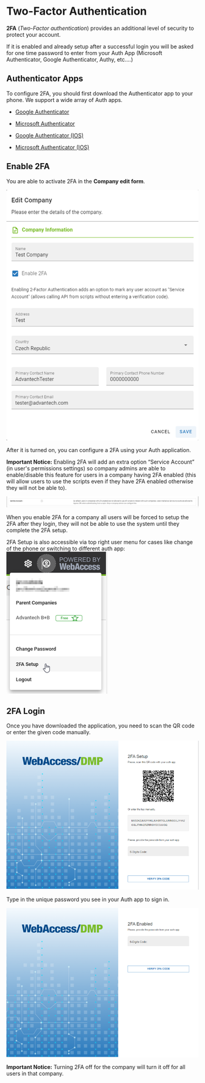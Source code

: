# Two-Factor Authentication

**2FA** (*Two-Factor authentication*) provides an additional level of security to protect your account.

If it is enabled and already setup after a successful login you will be asked for one time password to enter from your Auth App (Microsoft Authenticator, Google Authenticator, Authy, etc.…)

## Authenticator Apps
To configure 2FA, you should first download the Authenticator app to your phone. We support a wide array of Auth apps.

- [Google Authenticator](https://play.google.com/store/apps/details?id=com.google.android.apps.authenticator2&hl=en&gl=US)

- [Microsoft Authenticator](https://play.google.com/store/apps/details?id=com.azure.authenticator&hl=en&gl=US)

- [Google Authenticator (IOS)](https://apps.apple.com/us/app/google-authenticator/id388497605)

- [Microsoft Authenticator (IOS)](https://apps.apple.com/us/app/microsoft-authenticator/id983156458)

## Enable 2FA

You are able to activate 2FA in the **Company edit form**.

![2FA](./fa1.png "2fA")

After it is turned on, you can configure a 2FA using your Auth application.

**Important Notice:** Enabling 2FA will add an extra option “Service Account” (in user's permissions settings) so company admins are able to enable/disable this feature for users in a company having 2FA enabled (this will allow users to use the scripts even if they have 2FA enabled otherwise they will not be able to).

![Enable 2FA](./fa2.png "Enable 2fA")

When you enable 2FA for a company all users will be forced to setup the 2FA after they login, they will not be able to use the system until they complete the 2FA setup.

2FA Setup is also accessible via top right user menu for cases like change of the phone or switching to different auth app:
![Enable 2FA](./fa5.png "Setup 2fa")

## 2FA Login

Once you have downloaded the application, you need to scan the QR code or enter the given code manually.

![2FA app](./fa3.png "2fA app")

Type in the unique password you see in your Auth app to sign in.

![2FA app password](./fa4.png "2fA app password")

**Important Notice:** Turning 2FA off for the company will turn it off for all users in that company.


